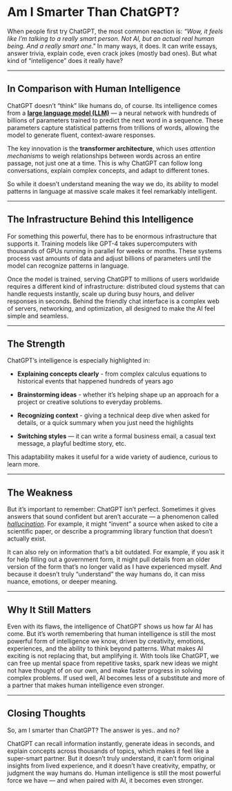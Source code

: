 
# Am I Smarter Than ChatGPT?

When people first try ChatGPT, the most common reaction is: _“Wow, it feels like I’m talking to a really smart person. Not AI, but an actual real human being. And a really smart one."_ In many ways, it does. It can write essays, answer trivia, explain code, even crack jokes (mostly bad ones). But what kind of “intelligence” does it really have?

----------

## In Comparison with Human Intelligence

ChatGPT doesn’t “think” like humans do, of course. Its intelligence comes from a [**large language model (LLM)**](https://medium.com/@davidmmorton/how-llms-work-for-non-technical-folks-0a6535ba0121) — a neural network with hundreds of billions of parameters trained to predict the next word in a sequence. These parameters capture statistical patterns from trillions of words, allowing the model to generate fluent, context-aware responses.

The key innovation is the **transformer architecture**, which uses _attention mechanisms_ to weigh relationships between words across an entire passage, not just one at a time. This is why ChatGPT can follow long conversations, explain complex concepts, and adapt to different tones.

So while it doesn’t understand meaning the way we do, its ability to model patterns in language at massive scale makes it feel remarkably intelligent.

----------

## The Infrastructure Behind this Intelligence

For something this powerful, there has to be enormous infrastructure that supports it. Training models like GPT-4 takes supercomputers with thousands of GPUs running in parallel for weeks or months. These systems process vast amounts of data and adjust billions of parameters until the model can recognize patterns in language.

Once the model is trained, serving ChatGPT to millions of users worldwide requires a different kind of infrastructure: distributed cloud systems that can handle requests instantly, scale up during busy hours, and deliver responses in seconds. Behind the friendly chat interface is a complex web of servers, networking, and optimization, all designed to make the AI feel simple and seamless.

----------

## The Strength

ChatGPT’s intelligence is especially highlighted in:

-   **Explaining concepts clearly** - from complex calculus equations to historical events that happened hundreds of years ago
    
-   **Brainstorming ideas** - whether it’s helping shape up an approach for a project or creative solutions to everyday problems.
    
-   **Recognizing context** - giving a technical deep dive when asked for details, or a quick summary when you just need the highlights
    
-   **Switching styles** — it can write a formal business email, a casual text message, a playful bedtime story, etc.
    

This adaptability makes it useful for a wide variety of audience, curious to learn more.

----------

## The Weakness

But it’s important to remember: ChatGPT isn’t perfect. Sometimes it gives answers that sound confident but aren’t accurate — a phenomenon called [_hallucination_](https://www.nytimes.com/2025/05/05/technology/ai-hallucinations-chatgpt-google.html). For example, it might “invent” a source when asked to cite a scientific paper, or describe a programming library function that doesn’t actually exist. 

It can also rely on information that’s a bit outdated. For example, if you ask it for help filling out a government form, it might pull details from an older version of the form that’s no longer valid as I have experienced myself. And because it doesn’t truly “understand” the way humans do, it can miss nuance, emotions, or deeper meaning.

----------

## Why It Still Matters

Even with its flaws, the intelligence of ChatGPT shows us how far AI has come. But it’s worth remembering that human intelligence is still the most powerful form of intelligence we know, driven by creativity, emotions, experiences, and the ability to think beyond patterns. What makes AI exciting is not replacing that, but amplifying it. With tools like ChatGPT, we can free up mental space from repetitive tasks, spark new ideas we might not have thought of on our own, and make faster progress in solving complex problems. If used well, AI becomes less of a substitute and more of a partner that makes human intelligence even stronger.

----------

## Closing Thoughts

So, am I smarter than ChatGPT? The answer is yes.. and no? 

ChatGPT can recall information instantly, generate ideas in seconds, and explain concepts across thousands of topics, which makes it feel like a super-smart partner. But it doesn’t truly understand, it can’t form original insights from lived experience, and it doesn’t have creativity, empathy, or judgment the way humans do. Human intelligence is still the most powerful force we have — and when paired with AI, it becomes even stronger.
